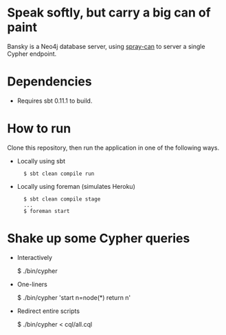 Speak softly, but carry a big can of paint
==========================================

Bansky is a Neo4j database server, using [spray-can](http://spray.cc) to server a single Cypher endpoint.


# Dependencies

- Requires sbt 0.11.1 to build.

# How to run

Clone this repository, then run the application in one of the following ways.

- Locally using sbt

        $ sbt clean compile run

- Locally using foreman (simulates Heroku)

        $ sbt clean compile stage
        ...
        $ foreman start

# Shake up some Cypher queries

- Interactively

    $ ./bin/cypher

- One-liners

    $ ./bin/cypher 'start n=node(*) return n'

- Redirect entire scripts

    $ ./bin/cypher < cql/all.cql
 
